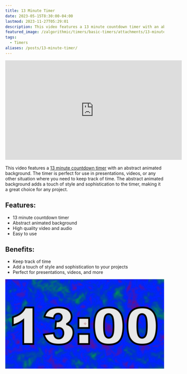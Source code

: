 ```yaml
---
title: 13 Minute Timer
date: 2023-05-15T8:30:00-04:00
lastmod: 2023-11-27T05:29:01
description: This video features a 13 minute countdown timer with an abstract animated background.
featured_image: /zalgorithmic/timers/basic-timers/attachments/13-minute-timer.jpg
tags:
  - Timers
aliases: /posts/13-minute-timer/
---
```


<div class="iframe-16-9-container">
<iframe class="youTubeIframe" width="560" height="315" src="https://www.youtube.com/embed/7Vfls3dJLZI" title="13 Minute Timer" frameborder="0" allow="accelerometer; autoplay; clipboard-write; encrypted-media; gyroscope; picture-in-picture; web-share" allowfullscreen></iframe>
</div>

This video features a [13 minute countdown timer](https://youtu.be/7Vfls3dJLZI) with an abstract animated background. The timer is perfect for use in presentations, videos, or any other situation where you need to keep track of time. The abstract animated background adds a touch of style and sophistication to the timer, making it a great choice for any project.

## Features:

- 13 minute countdown timer
- Abstract animated background
- High quality video and audio
- Easy to use

## Benefits:

- Keep track of time
- Add a touch of style and sophistication to your projects
- Perfect for presentations, videos, and more

[![13 Minute Timer](./attachments/13-minute-timer.jpg)](https://youtu.be/7Vfls3dJLZI)
